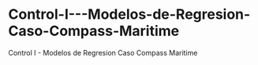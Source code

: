 # Control-I---Modelos-de-Regresion-Caso-Compass-Maritime
Control I - Modelos de Regresion Caso Compass Maritime
